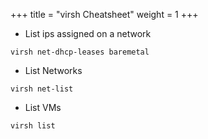 +++
title = "virsh Cheatsheet"
weight = 1
+++

- List ips assigned on a network
```
virsh net-dhcp-leases baremetal
```

- List Networks
```
virsh net-list
```

- List VMs
```
virsh list
```
